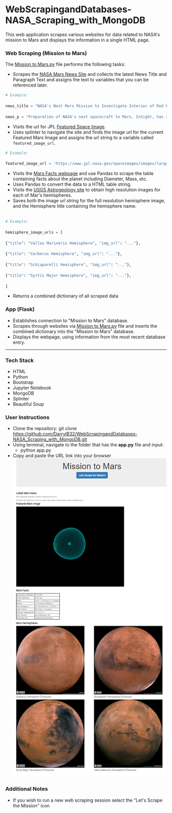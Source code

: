 # WebScrapingandDatabases-NASA_Scraping_with_MongoDB
This web application scrapes various websites for data related to NASA's mission to Mars and displays the information in a single HTML page. 
### Web Scraping (Mission to Mars)
The [Mission to Mars.py](Mission_to_Mars/mars_scrape.py) file performs the following tasks:

* Scrapes the [NASA Mars News Site](https://mars.nasa.gov/news/) and collects the latest News Title and Paragraph Text and assigns the text to variables that you can be referenced later.
```python
# Example:

news_title = "NASA's Next Mars Mission to Investigate Interior of Red Planet"

news_p = "Preparation of NASA's next spacecraft to Mars, InSight, has ramped up this summer, on course for launch next May from Vandenberg Air Force Base in central California -- the first interplanetary launch in history from America's West Coast."
```
* Visits the url for JPL [Featured Space Image](https://www.jpl.nasa.gov/spaceimages/?search=&category=Mars).
* Uses splinter to navigate the site and finds the image url for the current Featured Mars Image and assigns the url string to a variable called `featured_image_url`.
```python
# Example:

featured_image_url = 'https://www.jpl.nasa.gov/spaceimages/images/largesize/PIA16225_hires.jpg'
```
* Visits the [Mars Facts webpage](https://space-facts.com/mars/) and use Pandas to scrape the table containing facts about the planet including Diameter, Mass, etc.
* Uses Pandas to convert the data to a HTML table string.
* Visits the [USGS Astrogeology site](https://astrogeology.usgs.gov/search/results?q=hemisphere+enhanced&k1=target&v1=Mars) to obtain high resolution images for each of Mar's hemispheres.
* Saves both the image url string for the full resolution hemisphere image, and the Hemisphere title containing the hemisphere name.
```python

# Example:

hemisphere_image_urls = [

{"title": "Valles Marineris Hemisphere", "img_url": "..."},

{"title": "Cerberus Hemisphere", "img_url": "..."},

{"title": "Schiaparelli Hemisphere", "img_url": "..."},

{"title": "Syrtis Major Hemisphere", "img_url": "..."},

]
```
* Returns a combined dictionary of all scraped data

### App (Flask)
* Establishes connection to "Mission to Mars" database.
* Scrapes through websites via [Mission to Mars.py](Mission_to_Mars/mars_scrape.py) file and inserts the combined dictionary into the "Mission to Mars" database.
* Displays the webpage, using information from the most recent database entry.
---
### Tech Stack
* HTML
* Python
* Bootstrap
* Jupyter Notebook
* MongoDB
* Splinter
* Beautiful Soup

### User Instructions
* Clone the repository: git clone https://github.com/DarrylB32/WebScrapingandDatabases-NASA_Scraping_with_MongoDB.git 
 * Using terminal, navigate to the folder that has the **app.py** file and input:
	* python app.py
 * Copy and paste the URL link into your browser
![Screenshot](ReadMe_Resources/Mission_to_Mars_Website_Screenshot.png)

### Additional Notes
* If you wish to run a new web scraping session select the "Let's Scrape the Mission" icon